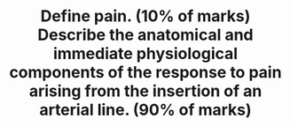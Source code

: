 ---
title: "Define pain. (10% of marks) Describe the anatomical and immediate physiological components of the response to pain arising from the insertion of an arterial line. (90% of marks)"
entityType: SAQ
exam: PEX
college: CICM
year: 2013
sitting: B
question: 22
passRate: 41
EC_expectedDomains:
- "It was expected candidates could provide some detail about the major features along this pathway including a description of sensors, nerve types, spinal cord input and decussation with subsequent projection to higher centres."
- "The question also required a description of the physiology with some discussion of the mediators involved and explanation of how a stimulus or tissue may result in the perception of pain."
EC_extraCredit:
- "Better answers provided additional details about modulation and descending pathways."
EC_errorsCommon:
- "Common omissions included insufficient detail of the pain pathway and limited or no discussion of the physiological components."
- "The pain pathways following arterial line insertion involve sensing the stimulus and transmitting the sensation to the central nervous system."
---